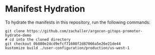 # Manifest Hydration

To hydrate the manifests in this repository, run the following commands:

```shell
git clone https://github.com/zachaller/argocon-gitops-promoter-hydrate-demo
# cd into the cloned directory
git checkout 0b880e24cd9efcf71608f2d87066a5e26e21de44
kustomize build ./user-configuration/production/us-west-1
```
